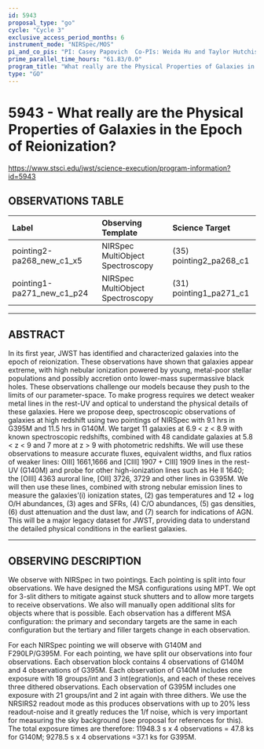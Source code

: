 ```yaml
---
id: 5943
proposal_type: "go"
cycle: "Cycle 3"
exclusive_access_period_months: 6
instrument_mode: "NIRSpec/MOS"
pi_and_co_pis: "PI: Casey Papovich  Co-PIs: Weida Hu and Taylor Hutchison"
prime_parallel_time_hours: "61.83/0.0"
program_title: "What really are the Physical Properties of Galaxies in the Epoch of Reionization?"
type: "GO"
---
```

# 5943 - What really are the Physical Properties of Galaxies in the Epoch of Reionization?
https://www.stsci.edu/jwst/science-execution/program-information?id=5943
## OBSERVATIONS TABLE
| Label                         | Observing Template                | Science Target                  |
| :---------------------------- | :-------------------------------- | :------------------------------ |
| pointing2-pa268_new_c1_x5     | NIRSpec MultiObject Spectroscopy  | (35) pointing2_pa268_c1         |
| pointing1-pa271_new_c1_p24    | NIRSpec MultiObject Spectroscopy  | (31) pointing1_pa271_c1         |

---

## ABSTRACT

In its first year, JWST has identified and characterized galaxies into the epoch of reionization. These observations have shown that galaxies appear extreme, with high nebular ionization powered by young, metal-poor stellar populations and possibly accretion onto lower-mass supermassive black holes. These observations challenge our models because they push to the limits of our parameter-space. To make progress requires we detect weaker metal lines in the rest-UV and optical to understand the physical details of these galaxies. Here we propose deep, spectroscopic observations of galaxies at high redshift using two pointings of NIRSpec with 9.1 hrs in G395M and 11.5 hrs in G140M. We target 11 galaxies at 6.9 < z < 8.9 with known spectroscopic redshifts, combined with 48 candidate galaxies at 5.8 < z < 9 and 7 more at z > 9 with photometric redshifts. We will use these observations to measure accurate fluxes, equivalent widths, and flux ratios of weaker lines: OIII] 1661,1666 and [CIII] 1907 + CIII] 1909 lines in the rest-UV (G140M) and probe for other high-ionization lines such as He II 1640; the [OIII] 4363 auroral line, [OII] 3726, 3729 and other lines in G395M. We will then use these lines, combined with strong nebular emission lines to measure the galaxies’(i) ionization states, (2) gas temperatures and 12 + log O/H abundances, (3) ages and SFRs, (4) C/O abundances, (5) gas densities, (6) dust attenuation and the dust law, and (7) search for indications of AGN. This will be a major legacy dataset for JWST, providing data to understand the detailed physical conditions in the earliest galaxies.

---

## OBSERVING DESCRIPTION

We observe with NIRSpec in two pointings. Each pointing is split into four observations. We have designed the MSA configurations using MPT. We opt for 3-slit dithers to mitigate against stuck shutters and to allow more targets to receive observations. We also will manually open additional slits for objects where that is possible. Each observation has a different MSA configuration: the primary and secondary targets are the same in each configuration but the tertiary and filler targets change in each observation.

For each NIRSpec pointing we will observe with G140M and F290LP/G395M. For each pointing, we have split our observations into four observations. Each observation block contains 4 observations of G140M and 4 observations of G395M. Each observation of G140M includes one exposure with 18 groups/int and 3 int(egration)s, and each of these receives three dithered observations. Each observation of G395M includes one exposure with 21 groups/int and 2 int again with three dithers. We use the NRSIRS2 readout mode as this produces observations with up to 20% less readout-noise and it greatly reduces the 1/f noise, which is very important for measuring the sky background (see proposal for references for this). The total exposure times are therefore: 11948.3 s x 4 observations = 47.8 ks for G140M; 9278.5 s x 4 observations =37.1 ks for G395M.